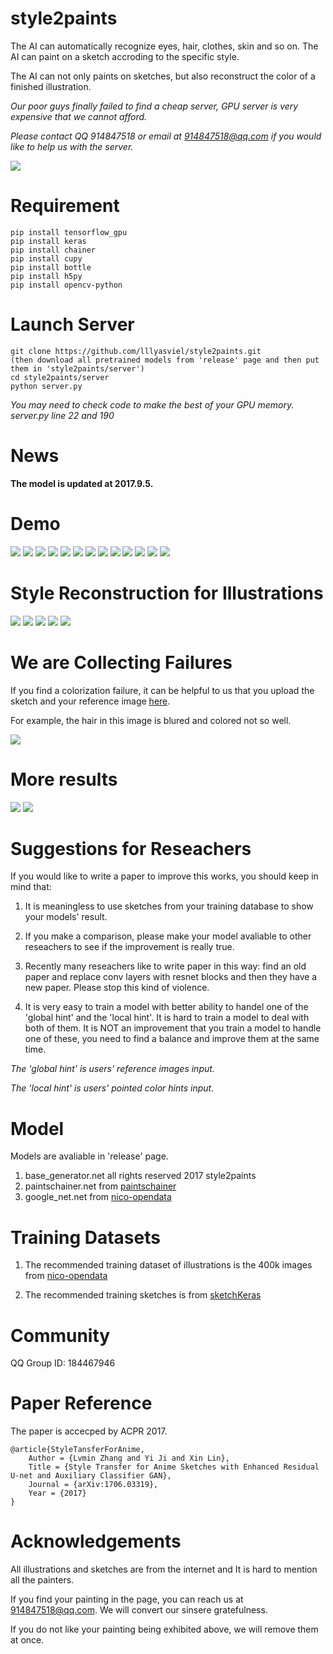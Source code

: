 # style2paints

The AI can automatically recognize eyes, hair, clothes, skin and so on. The AI can paint on a sketch accroding to the specific style.

The AI can not only paints on sketches, but also reconstruct the color of a finished illustration.

*Our poor guys finally failed to find a cheap server, GPU server is very expensive that we cannot afford.*

*Please contact QQ 914847518 or email at 914847518@qq.com if you would like to help us with the server.*

<img src="https://raw.githubusercontent.com/lllyasviel/style2paints/master/images/web.png"/>

# Requirement

    pip install tensorflow_gpu
    pip install keras
    pip install chainer
    pip install cupy
    pip install bottle
    pip install h5py
    pip install opencv-python

# Launch Server

    git clone https://github.com/lllyasviel/style2paints.git
    (then download all pretrained models from 'release' page and then put them in 'style2paints/server')
    cd style2paints/server
    python server.py

*You may need to check code to make the best of your GPU memory.*
*server.py line 22 and 190*

# News

**The model is updated at 2017.9.5.**

# Demo

<img src="https://raw.githubusercontent.com/lllyasviel/style2paints/master/images/19.jpg"/>

<img src="https://raw.githubusercontent.com/lllyasviel/style2paints/master/images/18.jpg"/>

<img src="https://raw.githubusercontent.com/lllyasviel/style2paints/master/images/1.jpg"/>

<img src="https://raw.githubusercontent.com/lllyasviel/style2paints/master/images/2.jpg"/>

<img src="https://raw.githubusercontent.com/lllyasviel/style2paints/master/images/3.jpg"/>

<img src="https://raw.githubusercontent.com/lllyasviel/style2paints/master/images/4.jpg"/>

<img src="https://raw.githubusercontent.com/lllyasviel/style2paints/master/images/5.jpg"/>

<img src="https://raw.githubusercontent.com/lllyasviel/style2paints/master/images/6.jpg"/>

<img src="https://raw.githubusercontent.com/lllyasviel/style2paints/master/images/7.jpg"/>

<img src="https://raw.githubusercontent.com/lllyasviel/style2paints/master/images/8.jpg"/>

<img src="https://raw.githubusercontent.com/lllyasviel/style2paints/master/images/10.jpg"/>

<img src="https://raw.githubusercontent.com/lllyasviel/style2paints/master/images/11.jpg"/>

<img src="https://raw.githubusercontent.com/lllyasviel/style2paints/master/images/12.jpg"/>

# Style Reconstruction for Illustrations

<img src="https://raw.githubusercontent.com/lllyasviel/style2paints/master/images/13.jpg"/>

<img src="https://raw.githubusercontent.com/lllyasviel/style2paints/master/images/14.jpg"/>

<img src="https://raw.githubusercontent.com/lllyasviel/style2paints/master/images/15.jpg"/>

<img src="https://raw.githubusercontent.com/lllyasviel/style2paints/master/images/16.jpg"/>

<img src="https://raw.githubusercontent.com/lllyasviel/style2paints/master/images/17.jpg"/>

# We are Collecting Failures

If you find a colorization failure, it can be helpful to us that you upload the sketch and your reference image [here](https://github.com/lllyasviel/style2paints/issues/7).

For example, the hair in this image is blured and colored not so well.

<img src="https://raw.githubusercontent.com/lllyasviel/style2paints/master/images/9.jpg"/>

# More results

<img src="https://raw.githubusercontent.com/lllyasviel/style2paints/master/images/preview_1.jpg"/>

<img src="https://raw.githubusercontent.com/lllyasviel/style2paints/master/images/preview_2.jpg"/>

# Suggestions for Reseachers

If you would like to write a paper to improve this works, you should keep in mind that:

1. It is meaningless to use sketches from your training database to show your models' result.

2. If you make a comparison, please make your model avaliable to other reseachers to see if the improvement is really true.

3. Recently many reseachers like to write paper in this way: find an old paper and replace conv layers with resnet blocks and then they have a new paper. Please stop this kind of violence.

4. It is very easy to train a model with better ability to handel one of the 'global hint' and the 'local hint'. It is hard to train a model to deal with both of them. It is NOT an improvement that you train a model to handle one of these, you need to find a balance and improve them at the same time.

*The 'global hint' is users' reference images input.*

*The 'local hint' is users' pointed color hints input.*

# Model

Models are avaliable in 'release' page.

1. base_generator.net            all rights reserved 2017 style2paints
2. paintschainer.net             from [paintschainer](https://github.com/pfnet/PaintsChainer)
3. google_net.net                from [nico-opendata](https://nico-opendata.jp/en/demo/tag/index.html)

# Training Datasets

1. The recommended training dataset of illustrations is the 400k images from [nico-opendata](https://nico-opendata.jp/en/seigadata/index.html)

2. The recommended training sketches is from [sketchKeras](https://github.com/lllyasviel/sketchKeras)

# Community

QQ Group ID: 184467946

# Paper Reference

The paper is accecped by ACPR 2017.

    @article{StyleTansferForAnime,
        Author = {Lvmin Zhang and Yi Ji and Xin Lin},
        Title = {Style Transfer for Anime Sketches with Enhanced Residual U-net and Auxiliary Classifier GAN},
        Journal = {arXiv:1706.03319},
        Year = {2017}
    }

# Acknowledgements

All illustrations and sketches are from the internet and It is hard to mention all the painters.

If you find your painting in the page, you can reach us at 914847518@qq.com. We will convert our sinsere gratefulness.

If you do not like your painting being exhibited above, we will remove them at once.
